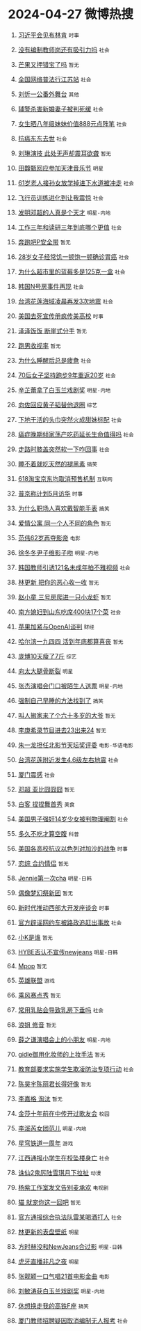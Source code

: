 # 2024-04-27 微博热搜 
1. [习近平会见布林肯](https://m.weibo.cn/search?containerid=100103type%3D1%26t%3D10%26q%3D%23%E4%B9%A0%E8%BF%91%E5%B9%B3%E4%BC%9A%E8%A7%81%E5%B8%83%E6%9E%97%E8%82%AF%23&stream_entry_id=51&isnewpage=1&extparam=seat%3D1%26stream_entry_id%3D51%26c_type%3D51%26dgr%3D0%26pos%3D0%26cate%3D10103%26q%3D%2523%25E4%25B9%25A0%25E8%25BF%2591%25E5%25B9%25B3%25E4%25BC%259A%25E8%25A7%2581%25E5%25B8%2583%25E6%259E%2597%25E8%2582%25AF%2523%26filter_type%3Drealtimehot%26display_time%3D1714173569%26pre_seqid%3D171417356963904257139) `时事` 

2. [没有编制教师岗还有吸引力吗](https://m.weibo.cn/search?containerid=100103type%3D1%26t%3D10%26q%3D%23%E6%B2%A1%E6%9C%89%E7%BC%96%E5%88%B6%E6%95%99%E5%B8%88%E5%B2%97%E8%BF%98%E6%9C%89%E5%90%B8%E5%BC%95%E5%8A%9B%E5%90%97%23&stream_entry_id=31&isnewpage=1&extparam=seat%3D1%26stream_entry_id%3D31%26lcate%3D5001%26realpos%3D1%26filter_type%3Drealtimehot%26dgr%3D0%26c_type%3D31%26flag%3D1%26pos%3D0%26cate%3D5001%26q%3D%2523%25E6%25B2%25A1%25E6%259C%2589%25E7%25BC%2596%25E5%2588%25B6%25E6%2595%2599%25E5%25B8%2588%25E5%25B2%2597%25E8%25BF%2598%25E6%259C%2589%25E5%2590%25B8%25E5%25BC%2595%25E5%258A%259B%25E5%2590%2597%2523%26band_rank%3D1%26display_time%3D1714173569%26pre_seqid%3D171417356963904257139) `社会` 

3. [芒果又押错宝了吗](https://m.weibo.cn/search?containerid=100103type%3D1%26t%3D10%26q%3D%E8%8A%92%E6%9E%9C%E5%8F%88%E6%8A%BC%E9%94%99%E5%AE%9D%E4%BA%86%E5%90%97&stream_entry_id=31&isnewpage=1&extparam=seat%3D1%26stream_entry_id%3D31%26lcate%3D5001%26realpos%3D2%26filter_type%3Drealtimehot%26dgr%3D0%26c_type%3D31%26flag%3D2%26pos%3D1%26cate%3D5001%26q%3D%25E8%258A%2592%25E6%259E%259C%25E5%258F%2588%25E6%258A%25BC%25E9%2594%2599%25E5%25AE%259D%25E4%25BA%2586%25E5%2590%2597%26band_rank%3D2%26display_time%3D1714173569%26pre_seqid%3D171417356963904257139) `暂无` 

4. [全国网络普法行江苏站](https://m.weibo.cn/search?containerid=100103type%3D1%26t%3D10%26q%3D%23%E5%85%A8%E5%9B%BD%E7%BD%91%E7%BB%9C%E6%99%AE%E6%B3%95%E8%A1%8C%E6%B1%9F%E8%8B%8F%E7%AB%99%23&stream_entry_id=31&isnewpage=1&extparam=seat%3D1%26stream_entry_id%3D31%26lcate%3D5001%26realpos%3D3%26filter_type%3Drealtimehot%26dgr%3D0%26c_type%3D31%26flag%3D0%26pos%3D2%26cate%3D5001%26q%3D%2523%25E5%2585%25A8%25E5%259B%25BD%25E7%25BD%2591%25E7%25BB%259C%25E6%2599%25AE%25E6%25B3%2595%25E8%25A1%258C%25E6%25B1%259F%25E8%258B%258F%25E7%25AB%2599%2523%26band_rank%3D3%26display_time%3D1714173569%26pre_seqid%3D171417356963904257139) `社会` 

5. [刘忻一公番外舞台](https://m.weibo.cn/search?containerid=100103type%3D1%26t%3D10%26q%3D%23%E5%88%98%E5%BF%BB%E4%B8%80%E5%85%AC%E7%95%AA%E5%A4%96%E8%88%9E%E5%8F%B0%23&stream_entry_id=31&isnewpage=1&extparam=seat%3D1%26stream_entry_id%3D31%26lcate%3D5001%26dgr%3D0%26band_rank%3D4%26filter_type%3Drealtimehot%26c_type%3D31%26is_ad_pos%3D1%26cate%3D5001%26pos%3D3%26topic_ad%3D1%26q%3D%2523%25E5%2588%2598%25E5%25BF%25BB%25E4%25B8%2580%25E5%2585%25AC%25E7%2595%25AA%25E5%25A4%2596%25E8%2588%259E%25E5%258F%25B0%2523%26adid%3D234536%26display_time%3D1714173569%26pre_seqid%3D171417356963904257139) `其他` 

6. [辅警杀害新婚妻子被判死缓](https://m.weibo.cn/search?containerid=100103type%3D1%26t%3D10%26q%3D%23%E8%BE%85%E8%AD%A6%E6%9D%80%E5%AE%B3%E6%96%B0%E5%A9%9A%E5%A6%BB%E5%AD%90%E8%A2%AB%E5%88%A4%E6%AD%BB%E7%BC%93%23&stream_entry_id=31&isnewpage=1&extparam=seat%3D1%26stream_entry_id%3D31%26lcate%3D5001%26realpos%3D4%26filter_type%3Drealtimehot%26dgr%3D0%26c_type%3D31%26flag%3D2%26pos%3D4%26cate%3D5001%26q%3D%2523%25E8%25BE%2585%25E8%25AD%25A6%25E6%259D%2580%25E5%25AE%25B3%25E6%2596%25B0%25E5%25A9%259A%25E5%25A6%25BB%25E5%25AD%2590%25E8%25A2%25AB%25E5%2588%25A4%25E6%25AD%25BB%25E7%25BC%2593%2523%26band_rank%3D4%26display_time%3D1714173569%26pre_seqid%3D171417356963904257139) `社会` 

7. [女生晒八年级妹妹价值888元点阵笔](https://m.weibo.cn/search?containerid=100103type%3D1%26t%3D10%26q%3D%23%E5%A5%B3%E7%94%9F%E6%99%92%E5%85%AB%E5%B9%B4%E7%BA%A7%E5%A6%B9%E5%A6%B9%E4%BB%B7%E5%80%BC888%E5%85%83%E7%82%B9%E9%98%B5%E7%AC%94%23&stream_entry_id=31&isnewpage=1&extparam=seat%3D1%26stream_entry_id%3D31%26lcate%3D5001%26realpos%3D5%26filter_type%3Drealtimehot%26dgr%3D0%26c_type%3D31%26flag%3D2%26pos%3D5%26cate%3D5001%26q%3D%2523%25E5%25A5%25B3%25E7%2594%259F%25E6%2599%2592%25E5%2585%25AB%25E5%25B9%25B4%25E7%25BA%25A7%25E5%25A6%25B9%25E5%25A6%25B9%25E4%25BB%25B7%25E5%2580%25BC888%25E5%2585%2583%25E7%2582%25B9%25E9%2598%25B5%25E7%25AC%2594%2523%26band_rank%3D5%26display_time%3D1714173569%26pre_seqid%3D171417356963904257139) `社会` 

8. [抗癌东东去世](https://m.weibo.cn/search?containerid=100103type%3D1%26t%3D10%26q%3D%23%E6%8A%97%E7%99%8C%E4%B8%9C%E4%B8%9C%E5%8E%BB%E4%B8%96%23&stream_entry_id=31&isnewpage=1&extparam=seat%3D1%26stream_entry_id%3D31%26lcate%3D5001%26realpos%3D6%26filter_type%3Drealtimehot%26dgr%3D0%26c_type%3D31%26flag%3D2%26pos%3D6%26cate%3D5001%26q%3D%2523%25E6%258A%2597%25E7%2599%258C%25E4%25B8%259C%25E4%25B8%259C%25E5%258E%25BB%25E4%25B8%2596%2523%26band_rank%3D6%26display_time%3D1714173569%26pre_seqid%3D171417356963904257139) `社会` 

9. [刘琳演技 此处无声却震耳欲聋](https://m.weibo.cn/search?containerid=100103type%3D1%26t%3D10%26q%3D%E5%88%98%E7%90%B3%E6%BC%94%E6%8A%80+%E6%AD%A4%E5%A4%84%E6%97%A0%E5%A3%B0%E5%8D%B4%E9%9C%87%E8%80%B3%E6%AC%B2%E8%81%8B&stream_entry_id=31&isnewpage=1&extparam=seat%3D1%26stream_entry_id%3D31%26lcate%3D5001%26realpos%3D7%26filter_type%3Drealtimehot%26dgr%3D0%26c_type%3D31%26flag%3D2%26pos%3D7%26cate%3D5001%26q%3D%25E5%2588%2598%25E7%2590%25B3%25E6%25BC%2594%25E6%258A%2580%2520%25E6%25AD%25A4%25E5%25A4%2584%25E6%2597%25A0%25E5%25A3%25B0%25E5%258D%25B4%25E9%259C%2587%25E8%2580%25B3%25E6%25AC%25B2%25E8%2581%258B%26band_rank%3D7%26display_time%3D1714173569%26pre_seqid%3D171417356963904257139) `暂无` 

10. [田馥甄回应参加天津音乐节](https://m.weibo.cn/search?containerid=100103type%3D1%26t%3D10%26q%3D%23%E7%94%B0%E9%A6%A5%E7%94%84%E5%9B%9E%E5%BA%94%E5%8F%82%E5%8A%A0%E5%A4%A9%E6%B4%A5%E9%9F%B3%E4%B9%90%E8%8A%82%23&stream_entry_id=31&isnewpage=1&extparam=seat%3D1%26stream_entry_id%3D31%26lcate%3D5001%26realpos%3D8%26filter_type%3Drealtimehot%26dgr%3D0%26c_type%3D31%26flag%3D2%26pos%3D8%26cate%3D5001%26q%3D%2523%25E7%2594%25B0%25E9%25A6%25A5%25E7%2594%2584%25E5%259B%259E%25E5%25BA%2594%25E5%258F%2582%25E5%258A%25A0%25E5%25A4%25A9%25E6%25B4%25A5%25E9%259F%25B3%25E4%25B9%2590%25E8%258A%2582%2523%26band_rank%3D8%26display_time%3D1714173569%26pre_seqid%3D171417356963904257139) `明星` 

11. [61岁老人接孙女放学掉进下水道被冲走](https://m.weibo.cn/search?containerid=100103type%3D1%26t%3D10%26q%3D%2361%E5%B2%81%E8%80%81%E4%BA%BA%E6%8E%A5%E5%AD%99%E5%A5%B3%E6%94%BE%E5%AD%A6%E6%8E%89%E8%BF%9B%E4%B8%8B%E6%B0%B4%E9%81%93%E8%A2%AB%E5%86%B2%E8%B5%B0%23&stream_entry_id=31&isnewpage=1&extparam=seat%3D1%26stream_entry_id%3D31%26lcate%3D5001%26realpos%3D9%26filter_type%3Drealtimehot%26dgr%3D0%26c_type%3D31%26flag%3D2%26pos%3D9%26cate%3D5001%26q%3D%252361%25E5%25B2%2581%25E8%2580%2581%25E4%25BA%25BA%25E6%258E%25A5%25E5%25AD%2599%25E5%25A5%25B3%25E6%2594%25BE%25E5%25AD%25A6%25E6%258E%2589%25E8%25BF%259B%25E4%25B8%258B%25E6%25B0%25B4%25E9%2581%2593%25E8%25A2%25AB%25E5%2586%25B2%25E8%25B5%25B0%2523%26band_rank%3D9%26display_time%3D1714173569%26pre_seqid%3D171417356963904257139) `社会` 

12. [飞行员训练进化到让我震惊](https://m.weibo.cn/search?containerid=100103type%3D1%26t%3D10%26q%3D%23%E9%A3%9E%E8%A1%8C%E5%91%98%E8%AE%AD%E7%BB%83%E8%BF%9B%E5%8C%96%E5%88%B0%E8%AE%A9%E6%88%91%E9%9C%87%E6%83%8A%23&stream_entry_id=31&isnewpage=1&extparam=seat%3D1%26stream_entry_id%3D31%26lcate%3D5001%26realpos%3D10%26filter_type%3Drealtimehot%26dgr%3D0%26c_type%3D31%26flag%3D32768%26pos%3D10%26cate%3D5001%26q%3D%2523%25E9%25A3%259E%25E8%25A1%258C%25E5%2591%2598%25E8%25AE%25AD%25E7%25BB%2583%25E8%25BF%259B%25E5%258C%2596%25E5%2588%25B0%25E8%25AE%25A9%25E6%2588%2591%25E9%259C%2587%25E6%2583%258A%2523%26band_rank%3D10%26display_time%3D1714173569%26pre_seqid%3D171417356963904257139) `社会` 

13. [发明邓超的人真是个天才](https://m.weibo.cn/search?containerid=100103type%3D1%26t%3D10%26q%3D%23%E5%8F%91%E6%98%8E%E9%82%93%E8%B6%85%E7%9A%84%E4%BA%BA%E7%9C%9F%E6%98%AF%E4%B8%AA%E5%A4%A9%E6%89%8D%23&stream_entry_id=31&isnewpage=1&extparam=seat%3D1%26stream_entry_id%3D31%26lcate%3D5001%26realpos%3D11%26filter_type%3Drealtimehot%26dgr%3D0%26c_type%3D31%26flag%3D2%26pos%3D11%26cate%3D5001%26q%3D%2523%25E5%258F%2591%25E6%2598%258E%25E9%2582%2593%25E8%25B6%2585%25E7%259A%2584%25E4%25BA%25BA%25E7%259C%259F%25E6%2598%25AF%25E4%25B8%25AA%25E5%25A4%25A9%25E6%2589%258D%2523%26band_rank%3D11%26display_time%3D1714173569%26pre_seqid%3D171417356963904257139) `明星-内地` 

14. [工作三年和读研三年到底哪个更值](https://m.weibo.cn/search?containerid=100103type%3D1%26t%3D10%26q%3D%23%E5%B7%A5%E4%BD%9C%E4%B8%89%E5%B9%B4%E5%92%8C%E8%AF%BB%E7%A0%94%E4%B8%89%E5%B9%B4%E5%88%B0%E5%BA%95%E5%93%AA%E4%B8%AA%E6%9B%B4%E5%80%BC%23&stream_entry_id=31&isnewpage=1&extparam=seat%3D1%26stream_entry_id%3D31%26lcate%3D5001%26realpos%3D12%26filter_type%3Drealtimehot%26dgr%3D0%26c_type%3D31%26flag%3D2%26pos%3D12%26cate%3D5001%26q%3D%2523%25E5%25B7%25A5%25E4%25BD%259C%25E4%25B8%2589%25E5%25B9%25B4%25E5%2592%258C%25E8%25AF%25BB%25E7%25A0%2594%25E4%25B8%2589%25E5%25B9%25B4%25E5%2588%25B0%25E5%25BA%2595%25E5%2593%25AA%25E4%25B8%25AA%25E6%259B%25B4%25E5%2580%25BC%2523%26band_rank%3D12%26display_time%3D1714173569%26pre_seqid%3D171417356963904257139) `社会` 

15. [奔跑吧P安全带](https://m.weibo.cn/search?containerid=100103type%3D1%26t%3D10%26q%3D%E5%A5%94%E8%B7%91%E5%90%A7P%E5%AE%89%E5%85%A8%E5%B8%A6&stream_entry_id=31&isnewpage=1&extparam=seat%3D1%26stream_entry_id%3D31%26lcate%3D5001%26realpos%3D13%26filter_type%3Drealtimehot%26dgr%3D0%26c_type%3D31%26flag%3D2%26pos%3D13%26cate%3D5001%26q%3D%25E5%25A5%2594%25E8%25B7%2591%25E5%2590%25A7P%25E5%25AE%2589%25E5%2585%25A8%25E5%25B8%25A6%26band_rank%3D13%26display_time%3D1714173569%26pre_seqid%3D171417356963904257139) `暂无` 

16. [28岁女子经常饥一顿饱一顿确诊胃癌](https://m.weibo.cn/search?containerid=100103type%3D1%26t%3D10%26q%3D%2328%E5%B2%81%E5%A5%B3%E5%AD%90%E7%BB%8F%E5%B8%B8%E9%A5%A5%E4%B8%80%E9%A1%BF%E9%A5%B1%E4%B8%80%E9%A1%BF%E7%A1%AE%E8%AF%8A%E8%83%83%E7%99%8C%23&stream_entry_id=31&isnewpage=1&extparam=seat%3D1%26stream_entry_id%3D31%26lcate%3D5001%26realpos%3D14%26filter_type%3Drealtimehot%26dgr%3D0%26c_type%3D31%26flag%3D2%26pos%3D14%26cate%3D5001%26q%3D%252328%25E5%25B2%2581%25E5%25A5%25B3%25E5%25AD%2590%25E7%25BB%258F%25E5%25B8%25B8%25E9%25A5%25A5%25E4%25B8%2580%25E9%25A1%25BF%25E9%25A5%25B1%25E4%25B8%2580%25E9%25A1%25BF%25E7%25A1%25AE%25E8%25AF%258A%25E8%2583%2583%25E7%2599%258C%2523%26band_rank%3D14%26display_time%3D1714173569%26pre_seqid%3D171417356963904257139) `社会` 

17. [为什么超市里的蓝莓多是125克一盒](https://m.weibo.cn/search?containerid=100103type%3D1%26t%3D10%26q%3D%23%E4%B8%BA%E4%BB%80%E4%B9%88%E8%B6%85%E5%B8%82%E9%87%8C%E7%9A%84%E8%93%9D%E8%8E%93%E5%A4%9A%E6%98%AF125%E5%85%8B%E4%B8%80%E7%9B%92%23&stream_entry_id=31&isnewpage=1&extparam=seat%3D1%26stream_entry_id%3D31%26lcate%3D5001%26realpos%3D15%26filter_type%3Drealtimehot%26dgr%3D0%26c_type%3D31%26flag%3D2%26pos%3D15%26cate%3D5001%26q%3D%2523%25E4%25B8%25BA%25E4%25BB%2580%25E4%25B9%2588%25E8%25B6%2585%25E5%25B8%2582%25E9%2587%258C%25E7%259A%2584%25E8%2593%259D%25E8%258E%2593%25E5%25A4%259A%25E6%2598%25AF125%25E5%2585%258B%25E4%25B8%2580%25E7%259B%2592%2523%26band_rank%3D15%26display_time%3D1714173569%26pre_seqid%3D171417356963904257139) `社会` 

18. [韩国N号房事件再现](https://m.weibo.cn/search?containerid=100103type%3D1%26t%3D10%26q%3D%23%E9%9F%A9%E5%9B%BDN%E5%8F%B7%E6%88%BF%E4%BA%8B%E4%BB%B6%E5%86%8D%E7%8E%B0%23&stream_entry_id=31&isnewpage=1&extparam=seat%3D1%26stream_entry_id%3D31%26lcate%3D5001%26realpos%3D16%26filter_type%3Drealtimehot%26dgr%3D0%26c_type%3D31%26flag%3D2%26pos%3D16%26cate%3D5001%26q%3D%2523%25E9%259F%25A9%25E5%259B%25BDN%25E5%258F%25B7%25E6%2588%25BF%25E4%25BA%258B%25E4%25BB%25B6%25E5%2586%258D%25E7%258E%25B0%2523%26band_rank%3D16%26display_time%3D1714173569%26pre_seqid%3D171417356963904257139) `社会` 

19. [台湾花莲海域凌晨再发3次地震](https://m.weibo.cn/search?containerid=100103type%3D1%26t%3D10%26q%3D%E5%8F%B0%E6%B9%BE%E8%8A%B1%E8%8E%B2%E6%B5%B7%E5%9F%9F%E5%87%8C%E6%99%A8%E5%86%8D%E5%8F%913%E6%AC%A1%E5%9C%B0%E9%9C%87&stream_entry_id=31&isnewpage=1&extparam=seat%3D1%26stream_entry_id%3D31%26lcate%3D5001%26realpos%3D17%26filter_type%3Drealtimehot%26dgr%3D0%26c_type%3D31%26flag%3D1%26pos%3D17%26cate%3D5001%26q%3D%25E5%258F%25B0%25E6%25B9%25BE%25E8%258A%25B1%25E8%258E%25B2%25E6%25B5%25B7%25E5%259F%259F%25E5%2587%258C%25E6%2599%25A8%25E5%2586%258D%25E5%258F%25913%25E6%25AC%25A1%25E5%259C%25B0%25E9%259C%2587%26band_rank%3D17%26display_time%3D1714173569%26pre_seqid%3D171417356963904257139) `社会` 

20. [美国去死宣传册疯传美高校](https://m.weibo.cn/search?containerid=100103type%3D1%26t%3D10%26q%3D%23%E7%BE%8E%E5%9B%BD%E5%8E%BB%E6%AD%BB%E5%AE%A3%E4%BC%A0%E5%86%8C%E7%96%AF%E4%BC%A0%E7%BE%8E%E9%AB%98%E6%A0%A1%23&stream_entry_id=31&isnewpage=1&extparam=seat%3D1%26stream_entry_id%3D31%26lcate%3D5001%26realpos%3D18%26filter_type%3Drealtimehot%26dgr%3D0%26c_type%3D31%26flag%3D0%26pos%3D18%26cate%3D5001%26q%3D%2523%25E7%25BE%258E%25E5%259B%25BD%25E5%258E%25BB%25E6%25AD%25BB%25E5%25AE%25A3%25E4%25BC%25A0%25E5%2586%258C%25E7%2596%25AF%25E4%25BC%25A0%25E7%25BE%258E%25E9%25AB%2598%25E6%25A0%25A1%2523%26band_rank%3D18%26display_time%3D1714173569%26pre_seqid%3D171417356963904257139) `时事` 

21. [泽泽饭饭 断崖式分手](https://m.weibo.cn/search?containerid=100103type%3D1%26t%3D10%26q%3D%E6%B3%BD%E6%B3%BD%E9%A5%AD%E9%A5%AD+%E6%96%AD%E5%B4%96%E5%BC%8F%E5%88%86%E6%89%8B&stream_entry_id=31&isnewpage=1&extparam=seat%3D1%26stream_entry_id%3D31%26lcate%3D5001%26realpos%3D19%26filter_type%3Drealtimehot%26dgr%3D0%26c_type%3D31%26flag%3D2%26pos%3D19%26cate%3D5001%26q%3D%25E6%25B3%25BD%25E6%25B3%25BD%25E9%25A5%25AD%25E9%25A5%25AD%2520%25E6%2596%25AD%25E5%25B4%2596%25E5%25BC%258F%25E5%2588%2586%25E6%2589%258B%26band_rank%3D19%26display_time%3D1714173569%26pre_seqid%3D171417356963904257139) `暂无` 

22. [跑男收视率](https://m.weibo.cn/search?containerid=100103type%3D1%26t%3D10%26q%3D%E8%B7%91%E7%94%B7%E6%94%B6%E8%A7%86%E7%8E%87&stream_entry_id=31&isnewpage=1&extparam=seat%3D1%26stream_entry_id%3D31%26lcate%3D5001%26realpos%3D20%26filter_type%3Drealtimehot%26dgr%3D0%26c_type%3D31%26flag%3D2%26pos%3D20%26cate%3D5001%26q%3D%25E8%25B7%2591%25E7%2594%25B7%25E6%2594%25B6%25E8%25A7%2586%25E7%258E%2587%26band_rank%3D20%26display_time%3D1714173569%26pre_seqid%3D171417356963904257139) `暂无` 

23. [为什么睡醒后总是疲惫](https://m.weibo.cn/search?containerid=100103type%3D1%26t%3D10%26q%3D%23%E4%B8%BA%E4%BB%80%E4%B9%88%E7%9D%A1%E9%86%92%E5%90%8E%E6%80%BB%E6%98%AF%E7%96%B2%E6%83%AB%23&stream_entry_id=31&isnewpage=1&extparam=seat%3D1%26stream_entry_id%3D31%26lcate%3D5001%26realpos%3D21%26filter_type%3Drealtimehot%26dgr%3D0%26c_type%3D31%26flag%3D0%26pos%3D21%26cate%3D5001%26q%3D%2523%25E4%25B8%25BA%25E4%25BB%2580%25E4%25B9%2588%25E7%259D%25A1%25E9%2586%2592%25E5%2590%258E%25E6%2580%25BB%25E6%2598%25AF%25E7%2596%25B2%25E6%2583%25AB%2523%26band_rank%3D21%26display_time%3D1714173569%26pre_seqid%3D171417356963904257139) `社会` 

24. [70后女子坚持跑步9年重返20岁](https://m.weibo.cn/search?containerid=100103type%3D1%26t%3D10%26q%3D%2370%E5%90%8E%E5%A5%B3%E5%AD%90%E5%9D%9A%E6%8C%81%E8%B7%91%E6%AD%A59%E5%B9%B4%E9%87%8D%E8%BF%9420%E5%B2%81%23&stream_entry_id=31&isnewpage=1&extparam=seat%3D1%26stream_entry_id%3D31%26lcate%3D5001%26realpos%3D22%26filter_type%3Drealtimehot%26dgr%3D0%26c_type%3D31%26flag%3D32768%26pos%3D22%26cate%3D5001%26q%3D%252370%25E5%2590%258E%25E5%25A5%25B3%25E5%25AD%2590%25E5%259D%259A%25E6%258C%2581%25E8%25B7%2591%25E6%25AD%25A59%25E5%25B9%25B4%25E9%2587%258D%25E8%25BF%259420%25E5%25B2%2581%2523%26band_rank%3D22%26display_time%3D1714173569%26pre_seqid%3D171417356963904257139) `社会` 

25. [辛芷蕾拿了白玉兰戏剧奖](https://m.weibo.cn/search?containerid=100103type%3D1%26t%3D10%26q%3D%23%E8%BE%9B%E8%8A%B7%E8%95%BE%E6%8B%BF%E4%BA%86%E7%99%BD%E7%8E%89%E5%85%B0%E6%88%8F%E5%89%A7%E5%A5%96%23&stream_entry_id=31&isnewpage=1&extparam=seat%3D1%26stream_entry_id%3D31%26lcate%3D5001%26realpos%3D23%26filter_type%3Drealtimehot%26dgr%3D0%26c_type%3D31%26flag%3D0%26pos%3D23%26cate%3D5001%26q%3D%2523%25E8%25BE%259B%25E8%258A%25B7%25E8%2595%25BE%25E6%258B%25BF%25E4%25BA%2586%25E7%2599%25BD%25E7%258E%2589%25E5%2585%25B0%25E6%2588%258F%25E5%2589%25A7%25E5%25A5%2596%2523%26band_rank%3D23%26display_time%3D1714173569%26pre_seqid%3D171417356963904257139) `明星-内地` 

26. [向佐回应黄子韬替他退圈](https://m.weibo.cn/search?containerid=100103type%3D1%26t%3D10%26q%3D%23%E5%90%91%E4%BD%90%E5%9B%9E%E5%BA%94%E9%BB%84%E5%AD%90%E9%9F%AC%E6%9B%BF%E4%BB%96%E9%80%80%E5%9C%88%23&stream_entry_id=31&isnewpage=1&extparam=seat%3D1%26stream_entry_id%3D31%26lcate%3D5001%26realpos%3D24%26filter_type%3Drealtimehot%26dgr%3D0%26c_type%3D31%26flag%3D1%26pos%3D24%26cate%3D5001%26q%3D%2523%25E5%2590%2591%25E4%25BD%2590%25E5%259B%259E%25E5%25BA%2594%25E9%25BB%2584%25E5%25AD%2590%25E9%259F%25AC%25E6%259B%25BF%25E4%25BB%2596%25E9%2580%2580%25E5%259C%2588%2523%26band_rank%3D24%26display_time%3D1714173569%26pre_seqid%3D171417356963904257139) `综艺` 

27. [下地干活的头巾突然火成甜妹标配](https://m.weibo.cn/search?containerid=100103type%3D1%26t%3D10%26q%3D%23%E4%B8%8B%E5%9C%B0%E5%B9%B2%E6%B4%BB%E7%9A%84%E5%A4%B4%E5%B7%BE%E7%AA%81%E7%84%B6%E7%81%AB%E6%88%90%E7%94%9C%E5%A6%B9%E6%A0%87%E9%85%8D%23&stream_entry_id=31&isnewpage=1&extparam=seat%3D1%26stream_entry_id%3D31%26lcate%3D5001%26realpos%3D25%26filter_type%3Drealtimehot%26dgr%3D0%26c_type%3D31%26flag%3D1%26pos%3D25%26cate%3D5001%26q%3D%2523%25E4%25B8%258B%25E5%259C%25B0%25E5%25B9%25B2%25E6%25B4%25BB%25E7%259A%2584%25E5%25A4%25B4%25E5%25B7%25BE%25E7%25AA%2581%25E7%2584%25B6%25E7%2581%25AB%25E6%2588%2590%25E7%2594%259C%25E5%25A6%25B9%25E6%25A0%2587%25E9%2585%258D%2523%26band_rank%3D25%26display_time%3D1714173569%26pre_seqid%3D171417356963904257139) `社会` 

28. [癌症晚期倾家荡产吃药延长生命值得吗](https://m.weibo.cn/search?containerid=100103type%3D1%26t%3D10%26q%3D%23%E7%99%8C%E7%97%87%E6%99%9A%E6%9C%9F%E5%80%BE%E5%AE%B6%E8%8D%A1%E4%BA%A7%E5%90%83%E8%8D%AF%E5%BB%B6%E9%95%BF%E7%94%9F%E5%91%BD%E5%80%BC%E5%BE%97%E5%90%97%23&stream_entry_id=31&isnewpage=1&extparam=seat%3D1%26stream_entry_id%3D31%26lcate%3D5001%26realpos%3D26%26filter_type%3Drealtimehot%26dgr%3D0%26c_type%3D31%26flag%3D0%26pos%3D26%26cate%3D5001%26q%3D%2523%25E7%2599%258C%25E7%2597%2587%25E6%2599%259A%25E6%259C%259F%25E5%2580%25BE%25E5%25AE%25B6%25E8%258D%25A1%25E4%25BA%25A7%25E5%2590%2583%25E8%258D%25AF%25E5%25BB%25B6%25E9%2595%25BF%25E7%2594%259F%25E5%2591%25BD%25E5%2580%25BC%25E5%25BE%2597%25E5%2590%2597%2523%26band_rank%3D26%26display_time%3D1714173569%26pre_seqid%3D171417356963904257139) `社会` 

29. [走路时膝盖突然软一下咋回事](https://m.weibo.cn/search?containerid=100103type%3D1%26t%3D10%26q%3D%23%E8%B5%B0%E8%B7%AF%E6%97%B6%E8%86%9D%E7%9B%96%E7%AA%81%E7%84%B6%E8%BD%AF%E4%B8%80%E4%B8%8B%E5%92%8B%E5%9B%9E%E4%BA%8B%23&stream_entry_id=31&isnewpage=1&extparam=seat%3D1%26stream_entry_id%3D31%26lcate%3D5001%26realpos%3D27%26filter_type%3Drealtimehot%26dgr%3D0%26c_type%3D31%26flag%3D0%26pos%3D27%26cate%3D5001%26q%3D%2523%25E8%25B5%25B0%25E8%25B7%25AF%25E6%2597%25B6%25E8%2586%259D%25E7%259B%2596%25E7%25AA%2581%25E7%2584%25B6%25E8%25BD%25AF%25E4%25B8%2580%25E4%25B8%258B%25E5%2592%258B%25E5%259B%259E%25E4%25BA%258B%2523%26band_rank%3D27%26display_time%3D1714173569%26pre_seqid%3D171417356963904257139) `社会` 

30. [睡不着就吃天然的褪黑素](https://m.weibo.cn/search?containerid=100103type%3D1%26t%3D10%26q%3D%23%E7%9D%A1%E4%B8%8D%E7%9D%80%E5%B0%B1%E5%90%83%E5%A4%A9%E7%84%B6%E7%9A%84%E8%A4%AA%E9%BB%91%E7%B4%A0%23&stream_entry_id=31&isnewpage=1&extparam=seat%3D1%26stream_entry_id%3D31%26lcate%3D5001%26realpos%3D28%26filter_type%3Drealtimehot%26dgr%3D0%26c_type%3D31%26flag%3D0%26pos%3D28%26cate%3D5001%26q%3D%2523%25E7%259D%25A1%25E4%25B8%258D%25E7%259D%2580%25E5%25B0%25B1%25E5%2590%2583%25E5%25A4%25A9%25E7%2584%25B6%25E7%259A%2584%25E8%25A4%25AA%25E9%25BB%2591%25E7%25B4%25A0%2523%26band_rank%3D28%26display_time%3D1714173569%26pre_seqid%3D171417356963904257139) `搞笑` 

31. [618淘宝京东均取消预售机制](https://m.weibo.cn/search?containerid=100103type%3D1%26t%3D10%26q%3D%23618%E6%B7%98%E5%AE%9D%E4%BA%AC%E4%B8%9C%E5%9D%87%E5%8F%96%E6%B6%88%E9%A2%84%E5%94%AE%E6%9C%BA%E5%88%B6%23&stream_entry_id=31&isnewpage=1&extparam=seat%3D1%26stream_entry_id%3D31%26lcate%3D5001%26realpos%3D29%26filter_type%3Drealtimehot%26dgr%3D0%26c_type%3D31%26flag%3D1%26pos%3D29%26cate%3D5001%26q%3D%2523618%25E6%25B7%2598%25E5%25AE%259D%25E4%25BA%25AC%25E4%25B8%259C%25E5%259D%2587%25E5%258F%2596%25E6%25B6%2588%25E9%25A2%2584%25E5%2594%25AE%25E6%259C%25BA%25E5%2588%25B6%2523%26band_rank%3D29%26display_time%3D1714173569%26pre_seqid%3D171417356963904257139) `互联网` 

32. [普京称计划5月访华](https://m.weibo.cn/search?containerid=100103type%3D1%26t%3D10%26q%3D%23%E6%99%AE%E4%BA%AC%E7%A7%B0%E8%AE%A1%E5%88%925%E6%9C%88%E8%AE%BF%E5%8D%8E%23&stream_entry_id=31&isnewpage=1&extparam=seat%3D1%26stream_entry_id%3D31%26lcate%3D5001%26realpos%3D30%26filter_type%3Drealtimehot%26dgr%3D0%26c_type%3D31%26flag%3D0%26pos%3D30%26cate%3D5001%26q%3D%2523%25E6%2599%25AE%25E4%25BA%25AC%25E7%25A7%25B0%25E8%25AE%25A1%25E5%2588%25925%25E6%259C%2588%25E8%25AE%25BF%25E5%258D%258E%2523%26band_rank%3D30%26display_time%3D1714173569%26pre_seqid%3D171417356963904257139) `时事` 

33. [为什么职场人喜欢戴智能手表](https://m.weibo.cn/search?containerid=100103type%3D1%26t%3D10%26q%3D%23%E4%B8%BA%E4%BB%80%E4%B9%88%E8%81%8C%E5%9C%BA%E4%BA%BA%E5%96%9C%E6%AC%A2%E6%88%B4%E6%99%BA%E8%83%BD%E6%89%8B%E8%A1%A8%23&stream_entry_id=31&isnewpage=1&extparam=seat%3D1%26stream_entry_id%3D31%26lcate%3D5001%26realpos%3D31%26filter_type%3Drealtimehot%26dgr%3D0%26c_type%3D31%26flag%3D0%26pos%3D31%26cate%3D5001%26q%3D%2523%25E4%25B8%25BA%25E4%25BB%2580%25E4%25B9%2588%25E8%2581%258C%25E5%259C%25BA%25E4%25BA%25BA%25E5%2596%259C%25E6%25AC%25A2%25E6%2588%25B4%25E6%2599%25BA%25E8%2583%25BD%25E6%2589%258B%25E8%25A1%25A8%2523%26band_rank%3D31%26display_time%3D1714173569%26pre_seqid%3D171417356963904257139) `搞笑` 

34. [爱情公寓 同一个人不同的角色](https://m.weibo.cn/search?containerid=100103type%3D1%26t%3D10%26q%3D%E7%88%B1%E6%83%85%E5%85%AC%E5%AF%93+%E5%90%8C%E4%B8%80%E4%B8%AA%E4%BA%BA%E4%B8%8D%E5%90%8C%E7%9A%84%E8%A7%92%E8%89%B2&stream_entry_id=31&isnewpage=1&extparam=seat%3D1%26stream_entry_id%3D31%26lcate%3D5001%26realpos%3D32%26filter_type%3Drealtimehot%26dgr%3D0%26c_type%3D31%26flag%3D0%26pos%3D32%26cate%3D5001%26q%3D%25E7%2588%25B1%25E6%2583%2585%25E5%2585%25AC%25E5%25AF%2593%2520%25E5%2590%258C%25E4%25B8%2580%25E4%25B8%25AA%25E4%25BA%25BA%25E4%25B8%258D%25E5%2590%258C%25E7%259A%2584%25E8%25A7%2592%25E8%2589%25B2%26band_rank%3D32%26display_time%3D1714173569%26pre_seqid%3D171417356963904257139) `暂无` 

35. [范伟62岁再夺影帝](https://m.weibo.cn/search?containerid=100103type%3D1%26t%3D10%26q%3D%23%E8%8C%83%E4%BC%9F62%E5%B2%81%E5%86%8D%E5%A4%BA%E5%BD%B1%E5%B8%9D%23&stream_entry_id=31&isnewpage=1&extparam=seat%3D1%26stream_entry_id%3D31%26lcate%3D5001%26realpos%3D33%26filter_type%3Drealtimehot%26dgr%3D0%26c_type%3D31%26flag%3D0%26pos%3D33%26cate%3D5001%26q%3D%2523%25E8%258C%2583%25E4%25BC%259F62%25E5%25B2%2581%25E5%2586%258D%25E5%25A4%25BA%25E5%25BD%25B1%25E5%25B8%259D%2523%26band_rank%3D33%26display_time%3D1714173569%26pre_seqid%3D171417356963904257139) `电影` 

36. [徐冬冬尹子维影子吻](https://m.weibo.cn/search?containerid=100103type%3D1%26t%3D10%26q%3D%23%E5%BE%90%E5%86%AC%E5%86%AC%E5%B0%B9%E5%AD%90%E7%BB%B4%E5%BD%B1%E5%AD%90%E5%90%BB%23&stream_entry_id=31&isnewpage=1&extparam=seat%3D1%26stream_entry_id%3D31%26lcate%3D5001%26realpos%3D34%26filter_type%3Drealtimehot%26dgr%3D0%26c_type%3D31%26flag%3D0%26pos%3D34%26cate%3D5001%26q%3D%2523%25E5%25BE%2590%25E5%2586%25AC%25E5%2586%25AC%25E5%25B0%25B9%25E5%25AD%2590%25E7%25BB%25B4%25E5%25BD%25B1%25E5%25AD%2590%25E5%2590%25BB%2523%26band_rank%3D34%26display_time%3D1714173569%26pre_seqid%3D171417356963904257139) `明星-内地` 

37. [韩国教师引诱121名未成年拍不雅视频](https://m.weibo.cn/search?containerid=100103type%3D1%26t%3D10%26q%3D%23%E9%9F%A9%E5%9B%BD%E6%95%99%E5%B8%88%E5%BC%95%E8%AF%B1121%E5%90%8D%E6%9C%AA%E6%88%90%E5%B9%B4%E6%8B%8D%E4%B8%8D%E9%9B%85%E8%A7%86%E9%A2%91%23&stream_entry_id=31&isnewpage=1&extparam=seat%3D1%26stream_entry_id%3D31%26lcate%3D5001%26realpos%3D35%26filter_type%3Drealtimehot%26dgr%3D0%26c_type%3D31%26flag%3D0%26pos%3D35%26cate%3D5001%26q%3D%2523%25E9%259F%25A9%25E5%259B%25BD%25E6%2595%2599%25E5%25B8%2588%25E5%25BC%2595%25E8%25AF%25B1121%25E5%2590%258D%25E6%259C%25AA%25E6%2588%2590%25E5%25B9%25B4%25E6%258B%258D%25E4%25B8%258D%25E9%259B%2585%25E8%25A7%2586%25E9%25A2%2591%2523%26band_rank%3D35%26display_time%3D1714173569%26pre_seqid%3D171417356963904257139) `社会` 

38. [林更新 把你的恶心收一收](https://m.weibo.cn/search?containerid=100103type%3D1%26t%3D10%26q%3D%E6%9E%97%E6%9B%B4%E6%96%B0+%E6%8A%8A%E4%BD%A0%E7%9A%84%E6%81%B6%E5%BF%83%E6%94%B6%E4%B8%80%E6%94%B6&stream_entry_id=31&isnewpage=1&extparam=seat%3D1%26stream_entry_id%3D31%26lcate%3D5001%26realpos%3D36%26filter_type%3Drealtimehot%26dgr%3D0%26c_type%3D31%26flag%3D0%26pos%3D36%26cate%3D5001%26q%3D%25E6%259E%2597%25E6%259B%25B4%25E6%2596%25B0%2520%25E6%258A%258A%25E4%25BD%25A0%25E7%259A%2584%25E6%2581%25B6%25E5%25BF%2583%25E6%2594%25B6%25E4%25B8%2580%25E6%2594%25B6%26band_rank%3D36%26display_time%3D1714173569%26pre_seqid%3D171417356963904257139) `暂无` 

39. [赵小童 三号房爬进一只小龙虾](https://m.weibo.cn/search?containerid=100103type%3D1%26t%3D10%26q%3D%E8%B5%B5%E5%B0%8F%E7%AB%A5+%E4%B8%89%E5%8F%B7%E6%88%BF%E7%88%AC%E8%BF%9B%E4%B8%80%E5%8F%AA%E5%B0%8F%E9%BE%99%E8%99%BE&stream_entry_id=31&isnewpage=1&extparam=seat%3D1%26stream_entry_id%3D31%26lcate%3D5001%26realpos%3D37%26filter_type%3Drealtimehot%26dgr%3D0%26c_type%3D31%26flag%3D0%26pos%3D37%26cate%3D5001%26q%3D%25E8%25B5%25B5%25E5%25B0%258F%25E7%25AB%25A5%2520%25E4%25B8%2589%25E5%258F%25B7%25E6%2588%25BF%25E7%2588%25AC%25E8%25BF%259B%25E4%25B8%2580%25E5%258F%25AA%25E5%25B0%258F%25E9%25BE%2599%25E8%2599%25BE%26band_rank%3D37%26display_time%3D1714173569%26pre_seqid%3D171417356963904257139) `暂无` 

40. [南方媳妇到山东吃席400块17个菜](https://m.weibo.cn/search?containerid=100103type%3D1%26t%3D10%26q%3D%23%E5%8D%97%E6%96%B9%E5%AA%B3%E5%A6%87%E5%88%B0%E5%B1%B1%E4%B8%9C%E5%90%83%E5%B8%AD400%E5%9D%9717%E4%B8%AA%E8%8F%9C%23&stream_entry_id=31&isnewpage=1&extparam=seat%3D1%26stream_entry_id%3D31%26lcate%3D5001%26realpos%3D38%26filter_type%3Drealtimehot%26dgr%3D0%26c_type%3D31%26flag%3D0%26pos%3D38%26cate%3D5001%26q%3D%2523%25E5%258D%2597%25E6%2596%25B9%25E5%25AA%25B3%25E5%25A6%2587%25E5%2588%25B0%25E5%25B1%25B1%25E4%25B8%259C%25E5%2590%2583%25E5%25B8%25AD400%25E5%259D%259717%25E4%25B8%25AA%25E8%258F%259C%2523%26band_rank%3D38%26display_time%3D1714173569%26pre_seqid%3D171417356963904257139) `社会` 

41. [苹果加紧与OpenAI谈判](https://m.weibo.cn/search?containerid=100103type%3D1%26t%3D10%26q%3D%23%E8%8B%B9%E6%9E%9C%E5%8A%A0%E7%B4%A7%E4%B8%8EOpenAI%E8%B0%88%E5%88%A4%23&stream_entry_id=31&isnewpage=1&extparam=seat%3D1%26stream_entry_id%3D31%26lcate%3D5001%26realpos%3D39%26filter_type%3Drealtimehot%26dgr%3D0%26c_type%3D31%26flag%3D1%26pos%3D39%26cate%3D5001%26q%3D%2523%25E8%258B%25B9%25E6%259E%259C%25E5%258A%25A0%25E7%25B4%25A7%25E4%25B8%258EOpenAI%25E8%25B0%2588%25E5%2588%25A4%2523%26band_rank%3D39%26display_time%3D1714173569%26pre_seqid%3D171417356963904257139) `财经` 

42. [哈尔滨一九四四 活到年底都算喜丧](https://m.weibo.cn/search?containerid=100103type%3D1%26t%3D10%26q%3D%E5%93%88%E5%B0%94%E6%BB%A8%E4%B8%80%E4%B9%9D%E5%9B%9B%E5%9B%9B+%E6%B4%BB%E5%88%B0%E5%B9%B4%E5%BA%95%E9%83%BD%E7%AE%97%E5%96%9C%E4%B8%A7&stream_entry_id=31&isnewpage=1&extparam=seat%3D1%26stream_entry_id%3D31%26lcate%3D5001%26realpos%3D40%26filter_type%3Drealtimehot%26dgr%3D0%26c_type%3D31%26flag%3D0%26pos%3D40%26cate%3D5001%26q%3D%25E5%2593%2588%25E5%25B0%2594%25E6%25BB%25A8%25E4%25B8%2580%25E4%25B9%259D%25E5%259B%259B%25E5%259B%259B%2520%25E6%25B4%25BB%25E5%2588%25B0%25E5%25B9%25B4%25E5%25BA%2595%25E9%2583%25BD%25E7%25AE%2597%25E5%2596%259C%25E4%25B8%25A7%26band_rank%3D40%26display_time%3D1714173569%26pre_seqid%3D171417356963904257139) `暂无` 

43. [庞博10天瘦了7斤](https://m.weibo.cn/search?containerid=100103type%3D1%26t%3D10%26q%3D%23%E5%BA%9E%E5%8D%9A10%E5%A4%A9%E7%98%A6%E4%BA%867%E6%96%A4%23&stream_entry_id=31&isnewpage=1&extparam=seat%3D1%26stream_entry_id%3D31%26lcate%3D5001%26realpos%3D41%26filter_type%3Drealtimehot%26dgr%3D0%26c_type%3D31%26flag%3D0%26pos%3D41%26cate%3D5001%26q%3D%2523%25E5%25BA%259E%25E5%258D%259A10%25E5%25A4%25A9%25E7%2598%25A6%25E4%25BA%25867%25E6%2596%25A4%2523%26band_rank%3D41%26display_time%3D1714173569%26pre_seqid%3D171417356963904257139) `综艺` 

44. [向太大腿骨断裂](https://m.weibo.cn/search?containerid=100103type%3D1%26t%3D10%26q%3D%23%E5%90%91%E5%A4%AA%E5%A4%A7%E8%85%BF%E9%AA%A8%E6%96%AD%E8%A3%82%23&stream_entry_id=31&isnewpage=1&extparam=seat%3D1%26stream_entry_id%3D31%26lcate%3D5001%26realpos%3D42%26filter_type%3Drealtimehot%26dgr%3D0%26c_type%3D31%26flag%3D0%26pos%3D42%26cate%3D5001%26q%3D%2523%25E5%2590%2591%25E5%25A4%25AA%25E5%25A4%25A7%25E8%2585%25BF%25E9%25AA%25A8%25E6%2596%25AD%25E8%25A3%2582%2523%26band_rank%3D42%26display_time%3D1714173569%26pre_seqid%3D171417356963904257139) `明星` 

45. [张杰演唱会门口被陌生人送票](https://m.weibo.cn/search?containerid=100103type%3D1%26t%3D10%26q%3D%23%E5%BC%A0%E6%9D%B0%E6%BC%94%E5%94%B1%E4%BC%9A%E9%97%A8%E5%8F%A3%E8%A2%AB%E9%99%8C%E7%94%9F%E4%BA%BA%E9%80%81%E7%A5%A8%23&stream_entry_id=31&isnewpage=1&extparam=seat%3D1%26stream_entry_id%3D31%26lcate%3D5001%26realpos%3D43%26filter_type%3Drealtimehot%26dgr%3D0%26c_type%3D31%26flag%3D0%26pos%3D43%26cate%3D5001%26q%3D%2523%25E5%25BC%25A0%25E6%259D%25B0%25E6%25BC%2594%25E5%2594%25B1%25E4%25BC%259A%25E9%2597%25A8%25E5%258F%25A3%25E8%25A2%25AB%25E9%2599%258C%25E7%2594%259F%25E4%25BA%25BA%25E9%2580%2581%25E7%25A5%25A8%2523%26band_rank%3D43%26display_time%3D1714173569%26pre_seqid%3D171417356963904257139) `明星-内地` 

46. [强制自己早睡的方法找到了](https://m.weibo.cn/search?containerid=100103type%3D1%26t%3D10%26q%3D%23%E5%BC%BA%E5%88%B6%E8%87%AA%E5%B7%B1%E6%97%A9%E7%9D%A1%E7%9A%84%E6%96%B9%E6%B3%95%E6%89%BE%E5%88%B0%E4%BA%86%23&stream_entry_id=31&isnewpage=1&extparam=seat%3D1%26stream_entry_id%3D31%26lcate%3D5001%26realpos%3D44%26filter_type%3Drealtimehot%26dgr%3D0%26c_type%3D31%26flag%3D0%26pos%3D44%26cate%3D5001%26q%3D%2523%25E5%25BC%25BA%25E5%2588%25B6%25E8%2587%25AA%25E5%25B7%25B1%25E6%2597%25A9%25E7%259D%25A1%25E7%259A%2584%25E6%2596%25B9%25E6%25B3%2595%25E6%2589%25BE%25E5%2588%25B0%25E4%25BA%2586%2523%26band_rank%3D44%26display_time%3D1714173569%26pre_seqid%3D171417356963904257139) `搞笑` 

47. [叫人搬家来了个六十多岁的大爷](https://m.weibo.cn/search?containerid=100103type%3D1%26t%3D10%26q%3D%E5%8F%AB%E4%BA%BA%E6%90%AC%E5%AE%B6%E6%9D%A5%E4%BA%86%E4%B8%AA%E5%85%AD%E5%8D%81%E5%A4%9A%E5%B2%81%E7%9A%84%E5%A4%A7%E7%88%B7&stream_entry_id=31&isnewpage=1&extparam=seat%3D1%26stream_entry_id%3D31%26lcate%3D5001%26realpos%3D45%26filter_type%3Drealtimehot%26dgr%3D0%26c_type%3D31%26flag%3D1%26pos%3D45%26cate%3D5001%26q%3D%25E5%258F%25AB%25E4%25BA%25BA%25E6%2590%25AC%25E5%25AE%25B6%25E6%259D%25A5%25E4%25BA%2586%25E4%25B8%25AA%25E5%2585%25AD%25E5%258D%2581%25E5%25A4%259A%25E5%25B2%2581%25E7%259A%2584%25E5%25A4%25A7%25E7%2588%25B7%26band_rank%3D45%26display_time%3D1714173569%26pre_seqid%3D171417356963904257139) `暂无` 

48. [李庚希录节目进去23出来24](https://m.weibo.cn/search?containerid=100103type%3D1%26t%3D10%26q%3D%E6%9D%8E%E5%BA%9A%E5%B8%8C%E5%BD%95%E8%8A%82%E7%9B%AE%E8%BF%9B%E5%8E%BB23%E5%87%BA%E6%9D%A524&stream_entry_id=31&isnewpage=1&extparam=seat%3D1%26stream_entry_id%3D31%26lcate%3D5001%26realpos%3D46%26filter_type%3Drealtimehot%26dgr%3D0%26c_type%3D31%26flag%3D0%26pos%3D46%26cate%3D5001%26q%3D%25E6%259D%258E%25E5%25BA%259A%25E5%25B8%258C%25E5%25BD%2595%25E8%258A%2582%25E7%259B%25AE%25E8%25BF%259B%25E5%258E%25BB23%25E5%2587%25BA%25E6%259D%25A524%26band_rank%3D46%26display_time%3D1714173569%26pre_seqid%3D171417356963904257139) `暂无` 

49. [朱一龙担任北影节天坛奖评委](https://m.weibo.cn/search?containerid=100103type%3D1%26t%3D10%26q%3D%23%E6%9C%B1%E4%B8%80%E9%BE%99%E6%8B%85%E4%BB%BB%E5%8C%97%E5%BD%B1%E8%8A%82%E5%A4%A9%E5%9D%9B%E5%A5%96%E8%AF%84%E5%A7%94%23&stream_entry_id=31&isnewpage=1&extparam=seat%3D1%26stream_entry_id%3D31%26lcate%3D5001%26realpos%3D47%26filter_type%3Drealtimehot%26dgr%3D0%26c_type%3D31%26flag%3D1%26pos%3D47%26cate%3D5001%26q%3D%2523%25E6%259C%25B1%25E4%25B8%2580%25E9%25BE%2599%25E6%258B%2585%25E4%25BB%25BB%25E5%258C%2597%25E5%25BD%25B1%25E8%258A%2582%25E5%25A4%25A9%25E5%259D%259B%25E5%25A5%2596%25E8%25AF%2584%25E5%25A7%2594%2523%26band_rank%3D47%26display_time%3D1714173569%26pre_seqid%3D171417356963904257139) `电影-华语电影` 

50. [台湾花莲附近发生4.6级左右地震](https://m.weibo.cn/search?containerid=100103type%3D1%26t%3D10%26q%3D%23%E5%8F%B0%E6%B9%BE%E8%8A%B1%E8%8E%B2%E9%99%84%E8%BF%91%E5%8F%91%E7%94%9F4.6%E7%BA%A7%E5%B7%A6%E5%8F%B3%E5%9C%B0%E9%9C%87%23&stream_entry_id=31&isnewpage=1&extparam=seat%3D1%26stream_entry_id%3D31%26lcate%3D5001%26realpos%3D48%26filter_type%3Drealtimehot%26dgr%3D0%26c_type%3D31%26flag%3D0%26pos%3D48%26cate%3D5001%26q%3D%2523%25E5%258F%25B0%25E6%25B9%25BE%25E8%258A%25B1%25E8%258E%25B2%25E9%2599%2584%25E8%25BF%2591%25E5%258F%2591%25E7%2594%259F4.6%25E7%25BA%25A7%25E5%25B7%25A6%25E5%258F%25B3%25E5%259C%25B0%25E9%259C%2587%2523%26band_rank%3D48%26display_time%3D1714173569%26pre_seqid%3D171417356963904257139) `社会` 

51. [厦门震感](https://m.weibo.cn/search?containerid=100103type%3D1%26t%3D10%26q%3D%E5%8E%A6%E9%97%A8%E9%9C%87%E6%84%9F&stream_entry_id=31&isnewpage=1&extparam=seat%3D1%26stream_entry_id%3D31%26lcate%3D5001%26realpos%3D49%26filter_type%3Drealtimehot%26dgr%3D0%26c_type%3D31%26flag%3D1%26pos%3D49%26cate%3D5001%26q%3D%25E5%258E%25A6%25E9%2597%25A8%25E9%259C%2587%25E6%2584%259F%26band_rank%3D49%26display_time%3D1714173569%26pre_seqid%3D171417356963904257139) `社会` 

52. [邓超 亚比囧囧囧](https://m.weibo.cn/search?containerid=100103type%3D1%26t%3D10%26q%3D%E9%82%93%E8%B6%85+%E4%BA%9A%E6%AF%94%E5%9B%A7%E5%9B%A7%E5%9B%A7&stream_entry_id=31&isnewpage=1&extparam=seat%3D1%26stream_entry_id%3D31%26lcate%3D5001%26realpos%3D50%26filter_type%3Drealtimehot%26dgr%3D0%26c_type%3D31%26flag%3D0%26pos%3D50%26cate%3D5001%26q%3D%25E9%2582%2593%25E8%25B6%2585%2520%25E4%25BA%259A%25E6%25AF%2594%25E5%259B%25A7%25E5%259B%25A7%25E5%259B%25A7%26band_rank%3D50%26display_time%3D1714173569%26pre_seqid%3D171417356963904257139) `暂无` 

53. [白客 捏捏舞首秀](https://m.weibo.cn/search?containerid=100103type%3D1%26t%3D10%26q%3D%23%E7%99%BD%E5%AE%A2+%E6%8D%8F%E6%8D%8F%E8%88%9E%E9%A6%96%E7%A7%80%23&stream_entry_id=31&isnewpage=1&extparam=seat%3D1%26topic_ad%3D1%26lcate%3D5001%26dgr%3D0%26band_rank%3D7%26q%3D%2523%25E7%2599%25BD%25E5%25AE%25A2%2520%25E6%258D%258F%25E6%258D%258F%25E8%2588%259E%25E9%25A6%2596%25E7%25A7%2580%2523%26is_ad_pos%3D1%26adid%3D234596%26filter_type%3Drealtimehot%26pos%3D6%26cate%3D5001%26c_type%3D31%26stream_entry_id%3D31%26display_time%3D1714170037%26pre_seqid%3D1714170037083028607178) `美食` 

54. [美国男子强奸14岁少女被判物理阉割](https://m.weibo.cn/search?containerid=100103type%3D1%26t%3D10%26q%3D%23%E7%BE%8E%E5%9B%BD%E7%94%B7%E5%AD%90%E5%BC%BA%E5%A5%B814%E5%B2%81%E5%B0%91%E5%A5%B3%E8%A2%AB%E5%88%A4%E7%89%A9%E7%90%86%E9%98%89%E5%89%B2%23&stream_entry_id=31&isnewpage=1&extparam=seat%3D1%26stream_entry_id%3D31%26realpos%3D40%26band_rank%3D40%26filter_type%3Drealtimehot%26c_type%3D31%26dgr%3D0%26flag%3D0%26pos%3D40%26cate%3D5001%26lcate%3D5001%26q%3D%2523%25E7%25BE%258E%25E5%259B%25BD%25E7%2594%25B7%25E5%25AD%2590%25E5%25BC%25BA%25E5%25A5%25B814%25E5%25B2%2581%25E5%25B0%2591%25E5%25A5%25B3%25E8%25A2%25AB%25E5%2588%25A4%25E7%2589%25A9%25E7%2590%2586%25E9%2598%2589%25E5%2589%25B2%2523%26display_time%3D1714170037%26pre_seqid%3D1714170037083028607178) `社会` 

55. [多久不吃才算空腹](https://m.weibo.cn/search?containerid=100103type%3D1%26t%3D10%26q%3D%23%E5%A4%9A%E4%B9%85%E4%B8%8D%E5%90%83%E6%89%8D%E7%AE%97%E7%A9%BA%E8%85%B9%23&stream_entry_id=31&isnewpage=1&extparam=seat%3D1%26stream_entry_id%3D31%26realpos%3D41%26band_rank%3D41%26filter_type%3Drealtimehot%26c_type%3D31%26dgr%3D0%26flag%3D1%26pos%3D41%26cate%3D5001%26lcate%3D5001%26q%3D%2523%25E5%25A4%259A%25E4%25B9%2585%25E4%25B8%258D%25E5%2590%2583%25E6%2589%258D%25E7%25AE%2597%25E7%25A9%25BA%25E8%2585%25B9%2523%26display_time%3D1714170037%26pre_seqid%3D1714170037083028607178) `科普` 

56. [美国各高校抗议以色列对加沙的战争](https://m.weibo.cn/search?containerid=100103type%3D1%26t%3D10%26q%3D%23%E7%BE%8E%E5%9B%BD%E5%90%84%E9%AB%98%E6%A0%A1%E6%8A%97%E8%AE%AE%E4%BB%A5%E8%89%B2%E5%88%97%E5%AF%B9%E5%8A%A0%E6%B2%99%E7%9A%84%E6%88%98%E4%BA%89%23&stream_entry_id=31&isnewpage=1&extparam=seat%3D1%26stream_entry_id%3D31%26realpos%3D44%26band_rank%3D44%26filter_type%3Drealtimehot%26c_type%3D31%26dgr%3D0%26flag%3D0%26pos%3D44%26cate%3D5001%26lcate%3D5001%26q%3D%2523%25E7%25BE%258E%25E5%259B%25BD%25E5%2590%2584%25E9%25AB%2598%25E6%25A0%25A1%25E6%258A%2597%25E8%25AE%25AE%25E4%25BB%25A5%25E8%2589%25B2%25E5%2588%2597%25E5%25AF%25B9%25E5%258A%25A0%25E6%25B2%2599%25E7%259A%2584%25E6%2588%2598%25E4%25BA%2589%2523%26display_time%3D1714170037%26pre_seqid%3D1714170037083028607178) `时事` 

57. [恋综 合约情侣](https://m.weibo.cn/search?containerid=100103type%3D1%26t%3D10%26q%3D%E6%81%8B%E7%BB%BC+%E5%90%88%E7%BA%A6%E6%83%85%E4%BE%A3&stream_entry_id=31&isnewpage=1&extparam=seat%3D1%26stream_entry_id%3D31%26realpos%3D47%26band_rank%3D47%26filter_type%3Drealtimehot%26c_type%3D31%26dgr%3D0%26flag%3D0%26pos%3D47%26cate%3D5001%26lcate%3D5001%26q%3D%25E6%2581%258B%25E7%25BB%25BC%2520%25E5%2590%2588%25E7%25BA%25A6%25E6%2583%2585%25E4%25BE%25A3%26display_time%3D1714170037%26pre_seqid%3D1714170037083028607178) `暂无` 

58. [Jennie第一次cha](https://m.weibo.cn/search?containerid=100103type%3D1%26t%3D10%26q%3D%23Jennie%E7%AC%AC%E4%B8%80%E6%AC%A1cha%23&stream_entry_id=31&isnewpage=1&extparam=seat%3D1%26stream_entry_id%3D31%26realpos%3D48%26band_rank%3D48%26filter_type%3Drealtimehot%26c_type%3D31%26dgr%3D0%26flag%3D0%26pos%3D48%26cate%3D5001%26lcate%3D5001%26q%3D%2523Jennie%25E7%25AC%25AC%25E4%25B8%2580%25E6%25AC%25A1cha%2523%26display_time%3D1714170037%26pre_seqid%3D1714170037083028607178) `明星-日韩` 

59. [偶像梦幻祭新团](https://m.weibo.cn/search?containerid=100103type%3D1%26t%3D10%26q%3D%E5%81%B6%E5%83%8F%E6%A2%A6%E5%B9%BB%E7%A5%AD%E6%96%B0%E5%9B%A2&stream_entry_id=31&isnewpage=1&extparam=seat%3D1%26stream_entry_id%3D31%26realpos%3D49%26band_rank%3D49%26filter_type%3Drealtimehot%26c_type%3D31%26dgr%3D0%26flag%3D0%26pos%3D49%26cate%3D5001%26lcate%3D5001%26q%3D%25E5%2581%25B6%25E5%2583%258F%25E6%25A2%25A6%25E5%25B9%25BB%25E7%25A5%25AD%25E6%2596%25B0%25E5%259B%25A2%26display_time%3D1714170037%26pre_seqid%3D1714170037083028607178) `暂无` 

60. [新时代推动西部大开发座谈会](https://m.weibo.cn/search?containerid=100103type%3D1%26t%3D10%26q%3D%23%E6%96%B0%E6%97%B6%E4%BB%A3%E6%8E%A8%E5%8A%A8%E8%A5%BF%E9%83%A8%E5%A4%A7%E5%BC%80%E5%8F%91%E5%BA%A7%E8%B0%88%E4%BC%9A%23&stream_entry_id=51&isnewpage=1&extparam=seat%3D1%26stream_entry_id%3D51%26c_type%3D51%26dgr%3D0%26pos%3D0%26cate%3D10103%26q%3D%2523%25E6%2596%25B0%25E6%2597%25B6%25E4%25BB%25A3%25E6%258E%25A8%25E5%258A%25A8%25E8%25A5%25BF%25E9%2583%25A8%25E5%25A4%25A7%25E5%25BC%2580%25E5%258F%2591%25E5%25BA%25A7%25E8%25B0%2588%25E4%25BC%259A%2523%26filter_type%3Drealtimehot%26display_time%3D1714166247%26pre_seqid%3D171416624737802200184) `时事` 

61. [官方辟谣网约车被路政追赶出事故](https://m.weibo.cn/search?containerid=100103type%3D1%26t%3D10%26q%3D%23%E5%AE%98%E6%96%B9%E8%BE%9F%E8%B0%A3%E7%BD%91%E7%BA%A6%E8%BD%A6%E8%A2%AB%E8%B7%AF%E6%94%BF%E8%BF%BD%E8%B5%B6%E5%87%BA%E4%BA%8B%E6%95%85%23&stream_entry_id=31&isnewpage=1&extparam=seat%3D1%26stream_entry_id%3D31%26lcate%3D5001%26band_rank%3D7%26q%3D%2523%25E5%25AE%2598%25E6%2596%25B9%25E8%25BE%259F%25E8%25B0%25A3%25E7%25BD%2591%25E7%25BA%25A6%25E8%25BD%25A6%25E8%25A2%25AB%25E8%25B7%25AF%25E6%2594%25BF%25E8%25BF%25BD%25E8%25B5%25B6%25E5%2587%25BA%25E4%25BA%258B%25E6%2595%2585%2523%26dgr%3D0%26is_ad_pos%3D1%26adid%3D234612%26pos%3D6%26filter_type%3Drealtimehot%26cate%3D5001%26c_type%3D31%26display_time%3D1714166247%26pre_seqid%3D171416624737802200184) `社会` 

62. [小K是谁](https://m.weibo.cn/search?containerid=100103type%3D1%26t%3D10%26q%3D%E5%B0%8FK%E6%98%AF%E8%B0%81&stream_entry_id=31&isnewpage=1&extparam=seat%3D1%26stream_entry_id%3D31%26realpos%3D28%26band_rank%3D28%26filter_type%3Drealtimehot%26c_type%3D31%26dgr%3D0%26flag%3D0%26pos%3D28%26cate%3D5001%26lcate%3D5001%26q%3D%25E5%25B0%258FK%25E6%2598%25AF%25E8%25B0%2581%26display_time%3D1714166247%26pre_seqid%3D171416624737802200184) `暂无` 

63. [HYBE否认不宣传newjeans](https://m.weibo.cn/search?containerid=100103type%3D1%26t%3D10%26q%3D%23HYBE%E5%90%A6%E8%AE%A4%E4%B8%8D%E5%AE%A3%E4%BC%A0newjeans%23&stream_entry_id=31&isnewpage=1&extparam=seat%3D1%26stream_entry_id%3D31%26realpos%3D43%26band_rank%3D43%26filter_type%3Drealtimehot%26c_type%3D31%26dgr%3D0%26flag%3D0%26pos%3D43%26cate%3D5001%26lcate%3D5001%26q%3D%2523HYBE%25E5%2590%25A6%25E8%25AE%25A4%25E4%25B8%258D%25E5%25AE%25A3%25E4%25BC%25A0newjeans%2523%26display_time%3D1714166247%26pre_seqid%3D171416624737802200184) `明星-日韩` 

64. [Mpop](https://m.weibo.cn/search?containerid=100103type%3D1%26t%3D10%26q%3DMpop&stream_entry_id=31&isnewpage=1&extparam=seat%3D1%26stream_entry_id%3D31%26realpos%3D47%26band_rank%3D47%26filter_type%3Drealtimehot%26c_type%3D31%26dgr%3D0%26flag%3D0%26pos%3D47%26cate%3D5001%26lcate%3D5001%26q%3DMpop%26display_time%3D1714166247%26pre_seqid%3D171416624737802200184) `暂无` 

65. [英雄联盟](https://m.weibo.cn/search?containerid=100103type%3D1%26t%3D10%26q%3D%23%E8%8B%B1%E9%9B%84%E8%81%94%E7%9B%9F%23&stream_entry_id=31&isnewpage=1&extparam=seat%3D1%26stream_entry_id%3D31%26realpos%3D48%26band_rank%3D48%26filter_type%3Drealtimehot%26c_type%3D31%26dgr%3D0%26flag%3D0%26pos%3D48%26cate%3D5001%26lcate%3D5001%26q%3D%2523%25E8%258B%25B1%25E9%259B%2584%25E8%2581%2594%25E7%259B%259F%2523%26display_time%3D1714166247%26pre_seqid%3D171416624737802200184) `游戏` 

66. [乘风赛点秀](https://m.weibo.cn/search?containerid=100103type%3D1%26t%3D10%26q%3D%E4%B9%98%E9%A3%8E%E8%B5%9B%E7%82%B9%E7%A7%80&stream_entry_id=31&isnewpage=1&extparam=seat%3D1%26stream_entry_id%3D31%26realpos%3D49%26band_rank%3D49%26filter_type%3Drealtimehot%26c_type%3D31%26dgr%3D0%26flag%3D0%26pos%3D49%26cate%3D5001%26lcate%3D5001%26q%3D%25E4%25B9%2598%25E9%25A3%258E%25E8%25B5%259B%25E7%2582%25B9%25E7%25A7%2580%26display_time%3D1714166247%26pre_seqid%3D171416624737802200184) `暂无` 

67. [常用乳贴会导致乳房下垂吗](https://m.weibo.cn/search?containerid=100103type%3D1%26t%3D10%26q%3D%23%E5%B8%B8%E7%94%A8%E4%B9%B3%E8%B4%B4%E4%BC%9A%E5%AF%BC%E8%87%B4%E4%B9%B3%E6%88%BF%E4%B8%8B%E5%9E%82%E5%90%97%23&stream_entry_id=31&isnewpage=1&extparam=seat%3D1%26stream_entry_id%3D31%26realpos%3D50%26band_rank%3D50%26filter_type%3Drealtimehot%26c_type%3D31%26dgr%3D0%26flag%3D0%26pos%3D50%26cate%3D5001%26lcate%3D5001%26q%3D%2523%25E5%25B8%25B8%25E7%2594%25A8%25E4%25B9%25B3%25E8%25B4%25B4%25E4%25BC%259A%25E5%25AF%25BC%25E8%2587%25B4%25E4%25B9%25B3%25E6%2588%25BF%25E4%25B8%258B%25E5%259E%2582%25E5%2590%2597%2523%26display_time%3D1714166247%26pre_seqid%3D171416624737802200184) `社会` 

68. [浪姐 修音](https://m.weibo.cn/search?containerid=100103type%3D1%26t%3D10%26q%3D%E6%B5%AA%E5%A7%90+%E4%BF%AE%E9%9F%B3&stream_entry_id=31&isnewpage=1&extparam=seat%3D1%26stream_entry_id%3D31%26lcate%3D5001%26dgr%3D0%26filter_type%3Drealtimehot%26realpos%3D34%26c_type%3D31%26q%3D%25E6%25B5%25AA%25E5%25A7%2590%2520%25E4%25BF%25AE%25E9%259F%25B3%26pos%3D34%26cate%3D5001%26flag%3D1%26band_rank%3D34%26display_time%3D1714162849%26pre_seqid%3D1714162849001016530169) `暂无` 

69. [薛之谦演唱会上的小朋友](https://m.weibo.cn/search?containerid=100103type%3D1%26t%3D10%26q%3D%23%E8%96%9B%E4%B9%8B%E8%B0%A6%E6%BC%94%E5%94%B1%E4%BC%9A%E4%B8%8A%E7%9A%84%E5%B0%8F%E6%9C%8B%E5%8F%8B%23&stream_entry_id=31&isnewpage=1&extparam=seat%3D1%26stream_entry_id%3D31%26lcate%3D5001%26dgr%3D0%26filter_type%3Drealtimehot%26realpos%3D45%26c_type%3D31%26q%3D%2523%25E8%2596%259B%25E4%25B9%258B%25E8%25B0%25A6%25E6%25BC%2594%25E5%2594%25B1%25E4%25BC%259A%25E4%25B8%258A%25E7%259A%2584%25E5%25B0%258F%25E6%259C%258B%25E5%258F%258B%2523%26pos%3D45%26cate%3D5001%26flag%3D0%26band_rank%3D45%26display_time%3D1714162849%26pre_seqid%3D1714162849001016530169) `明星-内地` 

70. [gidle御用化妆师的上妆手法](https://m.weibo.cn/search?containerid=100103type%3D1%26t%3D10%26q%3Dgidle%E5%BE%A1%E7%94%A8%E5%8C%96%E5%A6%86%E5%B8%88%E7%9A%84%E4%B8%8A%E5%A6%86%E6%89%8B%E6%B3%95&stream_entry_id=31&isnewpage=1&extparam=seat%3D1%26stream_entry_id%3D31%26lcate%3D5001%26dgr%3D0%26filter_type%3Drealtimehot%26realpos%3D49%26c_type%3D31%26q%3Dgidle%25E5%25BE%25A1%25E7%2594%25A8%25E5%258C%2596%25E5%25A6%2586%25E5%25B8%2588%25E7%259A%2584%25E4%25B8%258A%25E5%25A6%2586%25E6%2589%258B%25E6%25B3%2595%26pos%3D49%26cate%3D5001%26flag%3D0%26band_rank%3D49%26display_time%3D1714162849%26pre_seqid%3D1714162849001016530169) `暂无` 

71. [教育部要求实施学生欺凌防治专项行动](https://m.weibo.cn/search?containerid=100103type%3D1%26t%3D10%26q%3D%23%E6%95%99%E8%82%B2%E9%83%A8%E8%A6%81%E6%B1%82%E5%AE%9E%E6%96%BD%E5%AD%A6%E7%94%9F%E6%AC%BA%E5%87%8C%E9%98%B2%E6%B2%BB%E4%B8%93%E9%A1%B9%E8%A1%8C%E5%8A%A8%23&stream_entry_id=31&isnewpage=1&extparam=seat%3D1%26stream_entry_id%3D31%26realpos%3D30%26band_rank%3D30%26filter_type%3Drealtimehot%26c_type%3D31%26dgr%3D0%26flag%3D0%26pos%3D30%26cate%3D5001%26lcate%3D5001%26q%3D%2523%25E6%2595%2599%25E8%2582%25B2%25E9%2583%25A8%25E8%25A6%2581%25E6%25B1%2582%25E5%25AE%259E%25E6%2596%25BD%25E5%25AD%25A6%25E7%2594%259F%25E6%25AC%25BA%25E5%2587%258C%25E9%2598%25B2%25E6%25B2%25BB%25E4%25B8%2593%25E9%25A1%25B9%25E8%25A1%258C%25E5%258A%25A8%2523%26display_time%3D1714159006%26pre_seqid%3D171415900686707464116) `社会` 

72. [陈昊宇陈丽君长得好像](https://m.weibo.cn/search?containerid=100103type%3D1%26t%3D10%26q%3D%E9%99%88%E6%98%8A%E5%AE%87%E9%99%88%E4%B8%BD%E5%90%9B%E9%95%BF%E5%BE%97%E5%A5%BD%E5%83%8F&stream_entry_id=31&isnewpage=1&extparam=seat%3D1%26stream_entry_id%3D31%26realpos%3D41%26band_rank%3D41%26filter_type%3Drealtimehot%26c_type%3D31%26dgr%3D0%26flag%3D0%26pos%3D41%26cate%3D5001%26lcate%3D5001%26q%3D%25E9%2599%2588%25E6%2598%258A%25E5%25AE%2587%25E9%2599%2588%25E4%25B8%25BD%25E5%2590%259B%25E9%2595%25BF%25E5%25BE%2597%25E5%25A5%25BD%25E5%2583%258F%26display_time%3D1714159006%26pre_seqid%3D171415900686707464116) `暂无` 

73. [李嘉格 淘汰](https://m.weibo.cn/search?containerid=100103type%3D1%26t%3D10%26q%3D%E6%9D%8E%E5%98%89%E6%A0%BC+%E6%B7%98%E6%B1%B0&stream_entry_id=31&isnewpage=1&extparam=seat%3D1%26stream_entry_id%3D31%26realpos%3D43%26band_rank%3D43%26filter_type%3Drealtimehot%26c_type%3D31%26dgr%3D0%26flag%3D0%26pos%3D43%26cate%3D5001%26lcate%3D5001%26q%3D%25E6%259D%258E%25E5%2598%2589%25E6%25A0%25BC%2520%25E6%25B7%2598%25E6%25B1%25B0%26display_time%3D1714159006%26pre_seqid%3D171415900686707464116) `暂无` 

74. [金莎十年前在中传开过歌友会](https://m.weibo.cn/search?containerid=100103type%3D1%26t%3D10%26q%3D%23%E9%87%91%E8%8E%8E%E5%8D%81%E5%B9%B4%E5%89%8D%E5%9C%A8%E4%B8%AD%E4%BC%A0%E5%BC%80%E8%BF%87%E6%AD%8C%E5%8F%8B%E4%BC%9A%23&stream_entry_id=31&isnewpage=1&extparam=seat%3D1%26stream_entry_id%3D31%26realpos%3D38%26lcate%3D5001%26band_rank%3D38%26filter_type%3Drealtimehot%26c_type%3D31%26dgr%3D0%26pos%3D37%26flag%3D0%26cate%3D5001%26q%3D%2523%25E9%2587%2591%25E8%258E%258E%25E5%258D%2581%25E5%25B9%25B4%25E5%2589%258D%25E5%259C%25A8%25E4%25B8%25AD%25E4%25BC%25A0%25E5%25BC%2580%25E8%25BF%2587%25E6%25AD%258C%25E5%258F%258B%25E4%25BC%259A%2523%26display_time%3D1714155881%26pre_seqid%3D171415588107101490122) `校园` 

75. [李溪芮女团范儿](https://m.weibo.cn/search?containerid=100103type%3D1%26t%3D10%26q%3D%23%E6%9D%8E%E6%BA%AA%E8%8A%AE%E5%A5%B3%E5%9B%A2%E8%8C%83%E5%84%BF%23&stream_entry_id=31&isnewpage=1&extparam=seat%3D1%26stream_entry_id%3D31%26realpos%3D44%26lcate%3D5001%26band_rank%3D44%26filter_type%3Drealtimehot%26c_type%3D31%26dgr%3D0%26pos%3D43%26flag%3D0%26cate%3D5001%26q%3D%2523%25E6%259D%258E%25E6%25BA%25AA%25E8%258A%25AE%25E5%25A5%25B3%25E5%259B%25A2%25E8%258C%2583%25E5%2584%25BF%2523%26display_time%3D1714155881%26pre_seqid%3D171415588107101490122) `明星-内地` 

76. [星穹铁道一周年](https://m.weibo.cn/search?containerid=100103type%3D1%26t%3D10%26q%3D%23%E6%98%9F%E7%A9%B9%E9%93%81%E9%81%93%E4%B8%80%E5%91%A8%E5%B9%B4%23&stream_entry_id=31&isnewpage=1&extparam=seat%3D1%26stream_entry_id%3D31%26realpos%3D47%26lcate%3D5001%26band_rank%3D47%26filter_type%3Drealtimehot%26c_type%3D31%26dgr%3D0%26pos%3D46%26flag%3D1%26cate%3D5001%26q%3D%2523%25E6%2598%259F%25E7%25A9%25B9%25E9%2593%2581%25E9%2581%2593%25E4%25B8%2580%25E5%2591%25A8%25E5%25B9%25B4%2523%26display_time%3D1714155881%26pre_seqid%3D171415588107101490122) `游戏` 

77. [江西通报小学生在校坠楼身亡](https://m.weibo.cn/search?containerid=100103type%3D1%26t%3D10%26q%3D%23%E6%B1%9F%E8%A5%BF%E9%80%9A%E6%8A%A5%E5%B0%8F%E5%AD%A6%E7%94%9F%E5%9C%A8%E6%A0%A1%E5%9D%A0%E6%A5%BC%E8%BA%AB%E4%BA%A1%23&stream_entry_id=31&isnewpage=1&extparam=seat%3D1%26stream_entry_id%3D31%26realpos%3D49%26lcate%3D5001%26band_rank%3D49%26filter_type%3Drealtimehot%26c_type%3D31%26dgr%3D0%26pos%3D48%26flag%3D0%26cate%3D5001%26q%3D%2523%25E6%25B1%259F%25E8%25A5%25BF%25E9%2580%259A%25E6%258A%25A5%25E5%25B0%258F%25E5%25AD%25A6%25E7%2594%259F%25E5%259C%25A8%25E6%25A0%25A1%25E5%259D%25A0%25E6%25A5%25BC%25E8%25BA%25AB%25E4%25BA%25A1%2523%26display_time%3D1714155881%26pre_seqid%3D171415588107101490122) `社会` 

78. [诛仙2鬼厉陆雪琪月下拉扯](https://m.weibo.cn/search?containerid=100103type%3D1%26t%3D10%26q%3D%23%E8%AF%9B%E4%BB%992%E9%AC%BC%E5%8E%89%E9%99%86%E9%9B%AA%E7%90%AA%E6%9C%88%E4%B8%8B%E6%8B%89%E6%89%AF%23&stream_entry_id=31&isnewpage=1&extparam=seat%3D1%26stream_entry_id%3D31%26realpos%3D43%26band_rank%3D43%26filter_type%3Drealtimehot%26c_type%3D31%26dgr%3D0%26flag%3D0%26pos%3D42%26cate%3D5001%26lcate%3D5001%26q%3D%2523%25E8%25AF%259B%25E4%25BB%25992%25E9%25AC%25BC%25E5%258E%2589%25E9%2599%2586%25E9%259B%25AA%25E7%2590%25AA%25E6%259C%2588%25E4%25B8%258B%25E6%258B%2589%25E6%2589%25AF%2523%26display_time%3D1714151968%26pre_seqid%3D171415196829801622753) `动漫` 

79. [杨紫工作室发文告别麦承欢](https://m.weibo.cn/search?containerid=100103type%3D1%26t%3D10%26q%3D%23%E6%9D%A8%E7%B4%AB%E5%B7%A5%E4%BD%9C%E5%AE%A4%E5%8F%91%E6%96%87%E5%91%8A%E5%88%AB%E9%BA%A6%E6%89%BF%E6%AC%A2%23&stream_entry_id=31&isnewpage=1&extparam=seat%3D1%26stream_entry_id%3D31%26realpos%3D44%26band_rank%3D44%26filter_type%3Drealtimehot%26c_type%3D31%26dgr%3D0%26flag%3D0%26pos%3D43%26cate%3D5001%26lcate%3D5001%26q%3D%2523%25E6%259D%25A8%25E7%25B4%25AB%25E5%25B7%25A5%25E4%25BD%259C%25E5%25AE%25A4%25E5%258F%2591%25E6%2596%2587%25E5%2591%258A%25E5%2588%25AB%25E9%25BA%25A6%25E6%2589%25BF%25E6%25AC%25A2%2523%26display_time%3D1714151968%26pre_seqid%3D171415196829801622753) `电视剧` 

80. [猫 就宠你这一回吧](https://m.weibo.cn/search?containerid=100103type%3D1%26t%3D10%26q%3D%E7%8C%AB+%E5%B0%B1%E5%AE%A0%E4%BD%A0%E8%BF%99%E4%B8%80%E5%9B%9E%E5%90%A7&stream_entry_id=31&isnewpage=1&extparam=seat%3D1%26stream_entry_id%3D31%26realpos%3D45%26band_rank%3D45%26filter_type%3Drealtimehot%26c_type%3D31%26dgr%3D0%26flag%3D0%26pos%3D44%26cate%3D5001%26lcate%3D5001%26q%3D%25E7%258C%25AB%2520%25E5%25B0%25B1%25E5%25AE%25A0%25E4%25BD%25A0%25E8%25BF%2599%25E4%25B8%2580%25E5%259B%259E%25E5%2590%25A7%26display_time%3D1714151968%26pre_seqid%3D171415196829801622753) `暂无` 

81. [官方通报综合执法队雷某喝酒打人](https://m.weibo.cn/search?containerid=100103type%3D1%26t%3D10%26q%3D%23%E5%AE%98%E6%96%B9%E9%80%9A%E6%8A%A5%E7%BB%BC%E5%90%88%E6%89%A7%E6%B3%95%E9%98%9F%E9%9B%B7%E6%9F%90%E5%96%9D%E9%85%92%E6%89%93%E4%BA%BA%23&stream_entry_id=31&isnewpage=1&extparam=seat%3D1%26stream_entry_id%3D31%26realpos%3D46%26band_rank%3D46%26filter_type%3Drealtimehot%26c_type%3D31%26dgr%3D0%26flag%3D0%26pos%3D45%26cate%3D5001%26lcate%3D5001%26q%3D%2523%25E5%25AE%2598%25E6%2596%25B9%25E9%2580%259A%25E6%258A%25A5%25E7%25BB%25BC%25E5%2590%2588%25E6%2589%25A7%25E6%25B3%2595%25E9%2598%259F%25E9%259B%25B7%25E6%259F%2590%25E5%2596%259D%25E9%2585%2592%25E6%2589%2593%25E4%25BA%25BA%2523%26display_time%3D1714151968%26pre_seqid%3D171415196829801622753) `社会` 

82. [林更新的表盘壁纸](https://m.weibo.cn/search?containerid=100103type%3D1%26t%3D10%26q%3D%23%E6%9E%97%E6%9B%B4%E6%96%B0%E7%9A%84%E8%A1%A8%E7%9B%98%E5%A3%81%E7%BA%B8%23&stream_entry_id=31&isnewpage=1&extparam=seat%3D1%26stream_entry_id%3D31%26realpos%3D47%26band_rank%3D47%26filter_type%3Drealtimehot%26c_type%3D31%26dgr%3D0%26flag%3D0%26pos%3D46%26cate%3D5001%26lcate%3D5001%26q%3D%2523%25E6%259E%2597%25E6%259B%25B4%25E6%2596%25B0%25E7%259A%2584%25E8%25A1%25A8%25E7%259B%2598%25E5%25A3%2581%25E7%25BA%25B8%2523%26display_time%3D1714151968%26pre_seqid%3D171415196829801622753) `明星` 

83. [方时赫没和NewJeans合过影](https://m.weibo.cn/search?containerid=100103type%3D1%26t%3D10%26q%3D%23%E6%96%B9%E6%97%B6%E8%B5%AB%E6%B2%A1%E5%92%8CNewJeans%E5%90%88%E8%BF%87%E5%BD%B1%23&stream_entry_id=31&isnewpage=1&extparam=seat%3D1%26stream_entry_id%3D31%26realpos%3D48%26band_rank%3D48%26filter_type%3Drealtimehot%26c_type%3D31%26dgr%3D0%26flag%3D0%26pos%3D47%26cate%3D5001%26lcate%3D5001%26q%3D%2523%25E6%2596%25B9%25E6%2597%25B6%25E8%25B5%25AB%25E6%25B2%25A1%25E5%2592%258CNewJeans%25E5%2590%2588%25E8%25BF%2587%25E5%25BD%25B1%2523%26display_time%3D1714151968%26pre_seqid%3D171415196829801622753) `明星-日韩` 

84. [虎牙直播非凡之夜](https://m.weibo.cn/search?containerid=100103type%3D1%26t%3D10%26q%3D%23%E8%99%8E%E7%89%99%E7%9B%B4%E6%92%AD%E9%9D%9E%E5%87%A1%E4%B9%8B%E5%A4%9C%23&stream_entry_id=31&isnewpage=1&extparam=seat%3D1%26topic_ad%3D1%26lcate%3D5001%26dgr%3D0%26band_rank%3D7%26q%3D%2523%25E8%2599%258E%25E7%2589%2599%25E7%259B%25B4%25E6%2592%25AD%25E9%259D%259E%25E5%2587%25A1%25E4%25B9%258B%25E5%25A4%259C%2523%26is_ad_pos%3D1%26adid%3D231466%26filter_type%3Drealtimehot%26pos%3D7%26cate%3D5001%26c_type%3D31%26stream_entry_id%3D31%26display_time%3D1714148744%26pre_seqid%3D17141487444830437457) `明星` 

85. [张靓颖一口气唱21首电影金曲](https://m.weibo.cn/search?containerid=100103type%3D1%26t%3D10%26q%3D%23%E5%BC%A0%E9%9D%93%E9%A2%96%E4%B8%80%E5%8F%A3%E6%B0%94%E5%94%B121%E9%A6%96%E7%94%B5%E5%BD%B1%E9%87%91%E6%9B%B2%23&stream_entry_id=31&isnewpage=1&extparam=seat%3D1%26stream_entry_id%3D31%26realpos%3D37%26band_rank%3D37%26filter_type%3Drealtimehot%26c_type%3D31%26dgr%3D0%26flag%3D1%26pos%3D38%26cate%3D5001%26lcate%3D5001%26q%3D%2523%25E5%25BC%25A0%25E9%259D%2593%25E9%25A2%2596%25E4%25B8%2580%25E5%258F%25A3%25E6%25B0%2594%25E5%2594%25B121%25E9%25A6%2596%25E7%2594%25B5%25E5%25BD%25B1%25E9%2587%2591%25E6%259B%25B2%2523%26display_time%3D1714148744%26pre_seqid%3D17141487444830437457) `电影` 

86. [刘敏涛获白玉兰戏剧奖](https://m.weibo.cn/search?containerid=100103type%3D1%26t%3D10%26q%3D%23%E5%88%98%E6%95%8F%E6%B6%9B%E8%8E%B7%E7%99%BD%E7%8E%89%E5%85%B0%E6%88%8F%E5%89%A7%E5%A5%96%23&stream_entry_id=31&isnewpage=1&extparam=seat%3D1%26stream_entry_id%3D31%26realpos%3D46%26band_rank%3D46%26filter_type%3Drealtimehot%26c_type%3D31%26dgr%3D0%26flag%3D0%26pos%3D47%26cate%3D5001%26lcate%3D5001%26q%3D%2523%25E5%2588%2598%25E6%2595%258F%25E6%25B6%259B%25E8%258E%25B7%25E7%2599%25BD%25E7%258E%2589%25E5%2585%25B0%25E6%2588%258F%25E5%2589%25A7%25E5%25A5%2596%2523%26display_time%3D1714148744%26pre_seqid%3D17141487444830437457) `明星-内地` 

87. [休想换走我的高铁F座](https://m.weibo.cn/search?containerid=100103type%3D1%26t%3D10%26q%3D%23%E4%BC%91%E6%83%B3%E6%8D%A2%E8%B5%B0%E6%88%91%E7%9A%84%E9%AB%98%E9%93%81F%E5%BA%A7%23&stream_entry_id=31&isnewpage=1&extparam=seat%3D1%26stream_entry_id%3D31%26realpos%3D47%26band_rank%3D47%26filter_type%3Drealtimehot%26c_type%3D31%26dgr%3D0%26flag%3D0%26pos%3D48%26cate%3D5001%26lcate%3D5001%26q%3D%2523%25E4%25BC%2591%25E6%2583%25B3%25E6%258D%25A2%25E8%25B5%25B0%25E6%2588%2591%25E7%259A%2584%25E9%25AB%2598%25E9%2593%2581F%25E5%25BA%25A7%2523%26display_time%3D1714148744%26pre_seqid%3D17141487444830437457) `搞笑` 

88. [厦门教师招聘疑因取消编制无人报考](https://m.weibo.cn/search?containerid=100103type%3D1%26t%3D10%26q%3D%23%E5%8E%A6%E9%97%A8%E6%95%99%E5%B8%88%E6%8B%9B%E8%81%98%E7%96%91%E5%9B%A0%E5%8F%96%E6%B6%88%E7%BC%96%E5%88%B6%E6%97%A0%E4%BA%BA%E6%8A%A5%E8%80%83%23&stream_entry_id=31&isnewpage=1&extparam=seat%3D1%26stream_entry_id%3D31%26realpos%3D50%26band_rank%3D50%26filter_type%3Drealtimehot%26c_type%3D31%26dgr%3D0%26flag%3D0%26pos%3D51%26cate%3D5001%26lcate%3D5001%26q%3D%2523%25E5%258E%25A6%25E9%2597%25A8%25E6%2595%2599%25E5%25B8%2588%25E6%258B%259B%25E8%2581%2598%25E7%2596%2591%25E5%259B%25A0%25E5%258F%2596%25E6%25B6%2588%25E7%25BC%2596%25E5%2588%25B6%25E6%2597%25A0%25E4%25BA%25BA%25E6%258A%25A5%25E8%2580%2583%2523%26display_time%3D1714148744%26pre_seqid%3D17141487444830437457) `社会` 

